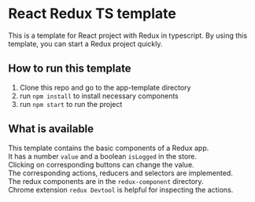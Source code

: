 # React Redux TS template
This is a template for React project with Redux in typescript.
By using this template, you can start a Redux project quickly.

## How to run this template
1. Clone this repo and go to the app-template directory
2. run `npm install` to install necessary components
3. run `npm start` to run the project

## What is available
This template contains the basic components of a Redux app. \
It has a number `value` and a boolean `isLogged` in the store. \
Clicking on corresponding buttons can change the value. \
The corresponding actions, reducers and selectors are implemented. \
The redux components are in the `redux-component` directory. \
Chrome extension `redux Devtool` is helpful for inspecting the actions.


